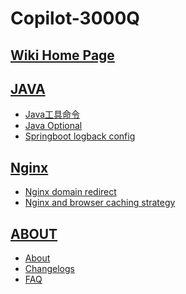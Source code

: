 # Copilot-3000Q

<!-- ***
![retropie_logo](images/dev-handbook.png)
*** -->

## [Wiki Home Page](https://github.com/inRemark/Copilot-3000Q/wiki)

## [JAVA](java/index.md)

* [Java工具命令](java/java-command)
* [Java Optional](java/java-optional.md)
* [Springboot logback config](logback/logback.md)

## [Nginx](nginx)

* [Nginx domain redirect](nginx/nginx-domain-redirect.md)
* [Nginx and browser caching strategy](nginx/nginx-browser-caching-strategy)

## [ABOUT](about/about.md)

* [About](about/about.md)
* [Changelogs](about/changelogs.md)
* [FAQ](about/FAQ.md)
